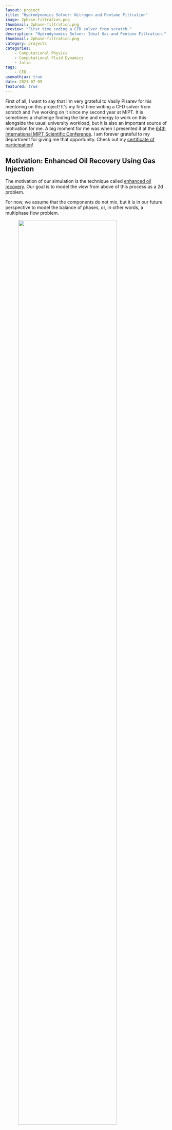 ```yaml
---
layout: project
title: "Hydrodynamics Solver: Nitrogen and Pentane Filtration"
image: 2phase-filtration.png
thumbnail: 2phase-filtration.png
preview: "First time coding a CFD solver from scratch."
description: "Hydrodynamics Solver: Ideal Gas and Pentane Filtration."
thumbnail: 2phase-filtration.png
category: projects
categories:
    - Computational Physics
    - Computational Fluid Dynamics
    - Julia
tags:
    - CFD
usemathjax: true
date: 2021-07-09
featured: true
---
```


First of all, I want to say that I'm very grateful to
Vasily Pisarev for his mentoring on this project!
It's my first time writing a CFD solver from scratch
and I've working on it since my second year at MIPT.
It is sometimes a challenge finding the time and
energy to work on this alongside the usual 
university workload, but it is also an important
source of motivation for me.
A big moment for me was when I presented it at the
[64th International MIPT Scientific Conference](https://conf.mipt.ru/). I am
forever grateful to my department for giving me that
opportunity. Check out my 
<a href="../files/conference-certificate.pdf" download="conference-certificate">certificate of participation</a>!

## Motivation: Enhanced Oil Recovery Using Gas Injection

The motivation of our simulation is the technique called 
[enhanced oil recovery](https://en.wikipedia.org/wiki/Enhanced_oil_recovery).
Our goal is to model the view from above of this process
as a 2d problem.

For now, we assume that the components do not mix, but it
is in our future perspective to model the balance of phases,
or, in other words, a multiphase flow problem.

<figure>
<img style='height: 85%; width: 85%; object-fit: contain' src="enhanced-oil-recovery.png" atl="">
<figcaption>
An Overview of Oil Production Stages: Enhanced Oil Recovery Techniques and Nitrogen Injection January 2015.
International Journal of Environmental Science and Development
6(9):693-701 DOI:10.7763/IJESD.2015.V6.682
</figcaption>
</figure>

## Flow Through a Porous Medium

The macroscopic flow equations are obtained
by averaging the hydrodynamic equations on a volume,
containing many pores.

<figure>
<img style='height: 85%; width: 85%; object-fit: contain' src="porous-medium.png" atl="">
<figcaption>
An Overview of Oil Production Stages: Enhanced Oil Recovery Techniques and Nitrogen Injection
Convection in Porous Media. 
Authors: Donald A. Nield Adrian Bejan
</figcaption>
</figure>

The filtration velocity $\vec v$ is defined as the average fluid
velocity over a volume containing both solid and fluid material.

$$
    \vec v = \varphi \vec V_f
$$ 
here $\varphi$ is the porosity, and $\vec V_f$ is the average
fluid velocity over a volume consisting only of fluid material.

#### Continuity Equation of Each Component
$$
    \varphi \frac{\partial \rho_i}{\partial t}
    + div (\rho_i \vec{v}_i) = 0
$$
where $\rho_i = \frac{m_i}{V}$.

#### Tait Equation to Relate Liquid Density to Pressure

$$\frac{\hat{\rho} - \rho_0}{\hat{\rho}} = C \log_{10}
    \frac{B + P}{B + P_0}$$
where $C = 0.2105$,

$\rho_0 = \frac{1}{67.28 \frac{m^3}{mol}}$,

$P_0 = 0.1 MPa$,

$B = 35MPa$, in the case of $C_5H_{12}$.

#### Ideal gas equation of state

$$P = \frac{RT}{M} \hat{\rho}$$

#### Darcy's Law

$$ \vec{v_i} = -\frac{1}{\mu_i} \hat K \cdot f_\alpha (s) \cdot \nabla P$$

$K$ - permeability coefficient,

$f_i(s)$ - relative phase permeability, which depends on the
saturation (as an approximation we take $f_i(s_i) = s_i^2$),

<img style='height: 85%; width: 85%; object-fit: contain' src="relative-phase-permeability.svg" atl="">

$\mu$ - dynamic viscosity,

$s$ - saturation.

## Initial and Boundary Conditions

<img style='height: 85%; width: 85%; object-fit: contain' src="problem-formulation.svg" atl="">

## Methods Used

1. Second order finite difference method for spatial discretization using a staggered grid.

2. Explicit predictor-corrector method according to the Heun scheme  for time integration.

3. Newton-Raphson method for finding pressure and gas saturation.

<figure>
<img style='height: 85%; width: 85%; object-fit: contain' src="staggered-grid.png" atl="">
<figcaption>
Staggered Grid.
</figcaption>
</figure>

## Algorithm

1. We are given the densities $\rho_i = \rho_i(t)$.

2. Finding the pressure and gas saturation using the
Newton-Raphson method from the condition of equality
of the pressure of the gas and the liquid:

$$P = P_1 \left( \frac{\rho_1}{s} \right) 
= P_2 \left( \frac{\rho_2}{1 - s}\right)$$

3. Calculation of fluxes from Darcy's law.

4. Calculation of the densities $\rho_i(t + \Delta t)$ based on the known fluxes.

5. Renaming $\rho_i = \rho_i(t + \Delta t)$ and moving on to the next time step.

## Results

<figure>
<img style='height: 100%; width: 100%; object-fit: contain' src="2phase-filtration-density.png" atl="">
<figcaption>
Densities and Velocity field after 500s. The first image corresponds to Nitrogen and the second to Pentane.
</figcaption>
</figure>

<img style='height: 100%; width: 100%; object-fit: contain' src="fluxes.gif" atl="">

## What I've Learned So Far

- Basic notions about multiphase flow and filtration:
how the flow of each component is inhibited 
by the presence of the other, how Darcy's law
looks like when there is more than one component present.

- Better understanding of how to work with boundary
conditions: ghost cells, making sure they are the same
order of complexity as the rest of the scheme.

- Profiling and optimization. Type stability in Julia.

- Organization of medium size project. Function overloading,
functors, modules.

## Troubles Faced

- Oscillating error resulting from the central difference scheme.

<img style='height: 90%; width: 90%; object-fit: contain' src="ideal-gas-filtration.png" atl="">

- Changing the BC in the code was inconvenient, so
we had to automatize the process by creating a structure
that holds the BC and the use of bit masks.

- The sharp step from $P_{in}$ on the inlet to $P_0$
on the inside was causing problems, so we had to
increment $P_{inlet}(t)$ linearly with time
 from $P_0$ to $P_{in}$.

<img style='height: 90%; width: 90%; object-fit: contain' src="two-phase-densities-error.png" atl="">

- Switched to upwind scheme to ensure the conservation of mass.

## What I Would Do Better Next Time

- Start writing documentation from the start :)

- Write code in a more modular style from beginning.

Check out the [source code!](https://github.com/sofiabelen/Two-Phase-Filtration)

